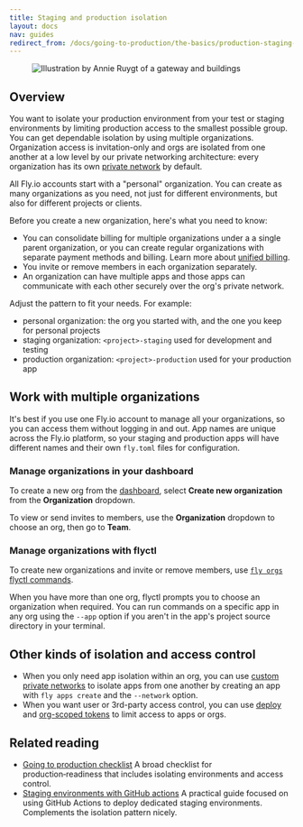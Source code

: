 ```yaml
---
title: Staging and production isolation
layout: docs
nav: guides
redirect_from: /docs/going-to-production/the-basics/production-staging-isolation/
---
```


<figure class="flex justify-center">
  <img src="/static/images/staging-prod-iso.png" alt="Illustration by Annie Ruygt of a gateway and buildings" class="w-full max-w-lg mx-auto">
</figure>

## Overview

You want to isolate your production environment from your test or staging environments by limiting production access to the smallest possible group. You can get dependable isolation by using multiple organizations. Organization access is invitation-only and orgs are isolated from one another at a low level by our private networking architecture: every organization has its own [private network](/docs/networking/private-networking/) by default.

All Fly.io accounts start with a "personal" organization. You can create as many organizations as you need, not just for different environments, but also for different projects or clients.

Before you create a new organization, here's what you need to know:

- You can consolidate billing for multiple organizations under a a single parent organization, or you can create regular organizations with separate payment methods and billing. Learn more about [unified billing](/docs/about/billing/#unified-billing).
- You invite or remove members in each organization separately.
- An organization can have multiple apps and those apps can communicate with each other securely over the org's private network.

Adjust the pattern to fit your needs. For example:

- personal organization: the org you started with, and the one you keep for personal projects
- staging organization: `<project>-staging` used for development and testing
- production organization: `<project>-production` used for your production app

## Work with multiple organizations

It's best if you use one Fly.io account to manage all your organizations, so you can access them without logging in and out. App names are unique across the Fly.io platform, so your staging and production apps will have different names and their own `fly.toml` files for configuration.

### Manage organizations in your dashboard

To create a new org from the [dashboard]((https://fly.io/dashboard/)), select **Create new organization** from the **Organization** dropdown.

To view or send invites to members, use the **Organization** dropdown to choose an org, then go to **Team**.

### Manage organizations with flyctl

To create new organizations and invite or remove members, use [`fly orgs` flyctl commands](/docs/flyctl/orgs/).

When you have more than one org, flyctl prompts you to choose an organization when required. You can run commands on a specific app in any org using the `--app` option if you aren't in the app's project source directory in your terminal.

## Other kinds of isolation and access control

- When you only need app isolation within an org, you can use [custom private networks](/docs/networking/custom-private-networks/) to isolate apps from one another by creating an app with `fly apps create` and the `--network` option.
- When you want user or 3rd-party access control, you can use [deploy](https://community.fly.io/t/deploy-tokens/11895) and [org-scoped tokens](https://community.fly.io/t/org-scoped-tokens/13194) to limit access to apps or orgs.

## Related reading

- [Going to production checklist](/docs/apps/going-to-production/) A broad checklist for production‑readiness that includes isolating environments and access control.  
- [Staging environments with GitHub actions](/docs/django/advanced-guides/staging-environments-with-github-actions/) A practical guide focused on using GitHub Actions to deploy dedicated staging environments. Complements the isolation pattern nicely.